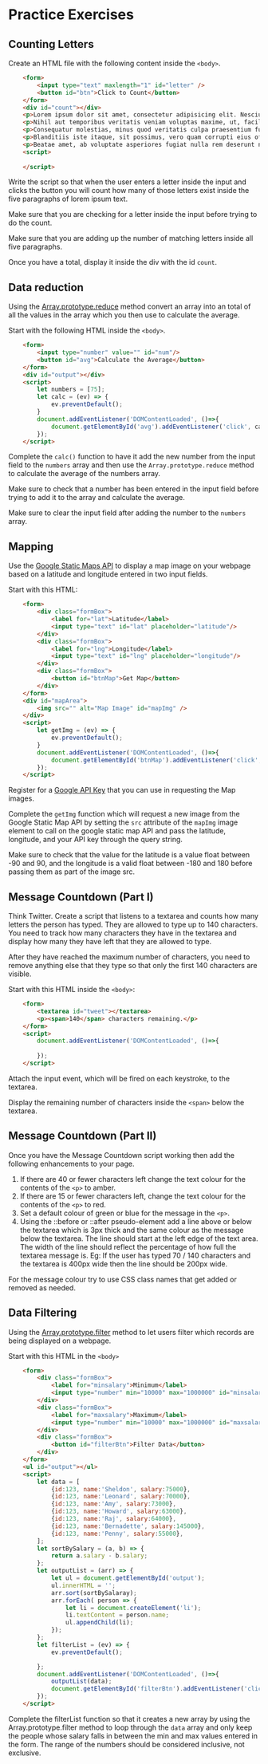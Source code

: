 # Practice Exercises

## Counting Letters

Create an HTML file with the following content inside the `<body>`.

```html
    <form>
        <input type="text" maxlength="1" id="letter" /> 
        <button id="btn">Click to Count</button>
    </form>
    <div id="count"></div>
    <p>Lorem ipsum dolor sit amet, consectetur adipisicing elit. Nesciunt earum consectetur, aperiam labore explicabo odio sequi, ad dignissimos. Nemo molestias, id itaque eum minus deleniti laudantium voluptas. Hic, explicabo, consectetur.</p>
    <p>Nihil aut temporibus veritatis veniam voluptas maxime, ut, facilis ipsam magni, labore nesciunt similique consectetur doloribus! Corrupti tenetur quas odio cum ducimus, omnis eum dolor sit, non itaque perferendis ipsa.</p>
    <p>Consequatur molestias, minus quod veritatis culpa praesentium fugiat, non beatae ab assumenda dolore quo maiores velit alias vitae quasi officiis id possimus! Odit accusamus veritatis nulla. Eaque, ratione aut accusamus.</p>
    <p>Blanditiis iste itaque, sit possimus, vero quam corrupti eius officia expedita doloremque quibusdam. Ad minima nesciunt officiis blanditiis ducimus, consequatur repudiandae est explicabo! Facilis accusantium, ea harum id dolore cupiditate!</p>
    <p>Beatae amet, ab voluptate asperiores fugiat nulla rem deserunt nobis dolore, inventore nesciunt nihil, soluta, eum culpa qui quibusdam est cupiditate maxime quisquam repellendus! Soluta impedit in, qui possimus rem!</p>
    <script>
        
    </script>
```

Write the script so that when the user enters a letter inside the input and clicks the button you will count how many of those letters exist inside the five paragraphs of lorem ipsum text.

Make sure that you are checking for a letter inside the input before trying to do the count.

Make sure that you are adding up the number of matching letters inside all five paragraphs.

Once you have a total, display it inside the div with the id `count`.


## Data reduction

Using the [Array.prototype.reduce](https://developer.mozilla.org/en-US/docs/Web/JavaScript/Reference/Global_Objects/Array/reduce) method convert an array into an total of all the values in the array which you then use to calculate the average.

Start with the following HTML inside the `<body>`.

```html
    <form>
        <input type="number" value="" id="num"/>
        <button id="avg">Calculate the Average</button>
    </form>
    <div id="output"></div>
    <script>
        let numbers = [75];
        let calc = (ev) => {
            ev.preventDefault();
        }
        document.addEventListener('DOMContentLoaded', ()=>{
            document.getElementById('avg').addEventListener('click', calc);
        });
    </script>
```

Complete the `calc()` function to have it add the new number from the input field to the `numbers` array and then use the `Array.prototype.reduce` method to calculate the average of the numbers array.

Make sure to check that a number has been entered in the input field before trying to add it to the array and calculate the average.

Make sure to clear the input field after adding the number to the `numbers` array.


## Mapping

Use the [Google Static Maps API](https://developers.google.com/maps/documentation/maps-static/intro) to display a map image on your webpage based on a latitude and longitude entered in two input fields.

Start with this HTML:

```html
    <form>
        <div class="formBox">
            <label for="lat">Latitude</label>
            <input type="text" id="lat" placeholder="latitude"/>
        </div>
        <div class="formBox">
            <label for="lng">Longitude</label>
            <input type="text" id="lng" placeholder="longitude"/>
        </div>
        <div class="formBox">
            <button id="btnMap">Get Map</button>
        </div>
    </form>
    <div id="mapArea">
        <img src="" alt="Map Image" id="mapImg" />
    </div>
    <script>
        let getImg = (ev) => {
            ev.preventDefault();
        }
        document.addEventListener('DOMContentLoaded', ()=>{
            document.getElementById('btnMap').addEventListener('click', getImg);
        });
    </script>
```

Register for a [Google API Key](https://developers.google.com/maps/documentation/maps-static/get-api-key#step-1-get-an-api-key) that you can use in requesting the Map images.

Complete the `getImg` function which will request a new image from the Google Static Map API by setting the `src` attribute of the `mapImg` image element to call on the google static map API and pass the latitude, longitude, and your API key through the query string.

Make sure to check that the value for the latitude is a value float between -90 and 90, and the longitude is a valid float between -180 and 180 before passing them as part of the image src.


## Message Countdown (Part I)

Think Twitter. Create a script that listens to a textarea and counts how many letters the person has typed. They are allowed to type up to 140 characters. You need to track how many characters they have in the textarea and display how many they have left that they are allowed to type. 

After they have reached the maximum number of characters, you need to remove anything else that they type so that only the first 140 characters are visible.

Start with this HTML inside the `<body>`:

```html
    <form>
        <textarea id="tweet"></textarea>
        <p><span>140</span> characters remaining.</p>
    </form>
    <script>
        document.addEventListener('DOMContentLoaded', ()=>{
            
        });
    </script>
```

Attach the input event, which will be fired on each keystroke, to the textarea.

Display the remaining number of characters inside the `<span>` below the textarea.


## Message Countdown (Part II)

Once you have the Message Countdown script working then add the following enhancements to your page.

1. If there are 40 or fewer characters left change the text colour for the contents of the `<p>` to amber.
2. If there are 15 or fewer characters left, change the text colour for the contents of the `<p>` to red.
3. Set a default colour of green or blue for the message in the `<p>`.
4. Using the ::before or ::after pseudo-element add a line above or below the textarea which is 3px thick and the same colour as the message below the textarea. The line should start at the left edge of the text area. The width of the line should reflect the percentage of how full the textarea message is. Eg: If the user has typed 70 / 140 characters and the textarea is 400px wide then the line should be 200px wide. 

For the message colour try to use CSS class names that get added or removed as needed.

## Data Filtering

Using the [Array.prototype.filter](https://developer.mozilla.org/en-US/docs/Web/JavaScript/Reference/Global_Objects/Array/filter) method to let users filter which records are being displayed on a webpage.

Start with this HTML in the `<body>`

```html
    <form>
        <div class="formBox">
            <label for="minsalary">Minimum</label>
            <input type="number" min="10000" max="1000000" id="minsalary" value="10000" />
        </div>
        <div class="formBox">
            <label for="maxsalary">Maximum</label>
            <input type="number" min="10000" max="1000000" id="maxsalary" value="1000000" />
        </div>
        <div class="formBox">
            <button id="filterBtn">Filter Data</button>
        </div>
    </form>
    <ul id="output"></ul>
    <script>
        let data = [
            {id:123, name:'Sheldon', salary:75000},
            {id:123, name:'Leonard', salary:70000},
            {id:123, name:'Amy', salary:73000},
            {id:123, name:'Howard', salary:63000},
            {id:123, name:'Raj', salary:64000},
            {id:123, name:'Bernadette', salary:145000},
            {id:123, name:'Penny', salary:55000},
        ];
        let sortBySalary = (a, b) => {
            return a.salary - b.salary;
        };
        let outputList = (arr) => {
            let ul = document.getElementById('output');
            ul.innerHTML = '';
            arr.sort(sortBySalaray);
            arr.forEach( person => {
                let li = document.createElement('li');
                li.textContent = person.name;
                ul.appendChild(li);
            });
        };
        let filterList = (ev) => {
            ev.preventDefault();

        };
        document.addEventListener('DOMContentLoaded', ()=>{
            outputList(data);
            document.getElementById('filterBtn').addEventListener('click', filterList);
        });
    </script>
```

Complete the filterList function so that it creates a new array by using the Array.prototype.filter method to loop through the `data` array and only keep the people whose salary falls in between the min and max values entered in the form. The range of the numbers should be considered inclusive, not exclusive.


